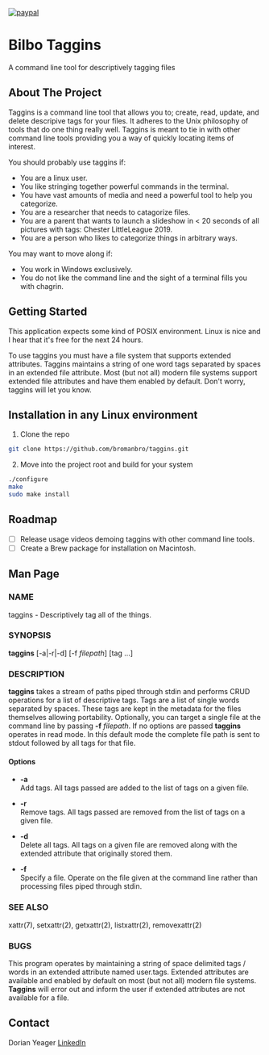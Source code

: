 [![paypal](https://www.paypalobjects.com/en_US/i/btn/btn_donateCC_LG.gif)](https://www.paypal.me/DorianYeager/5)

# Bilbo Taggins
A command line tool for descriptively tagging files

## About The Project
Taggins is a command line tool that allows you to; create, read, update, and delete descripive tags for your files.  It adheres to the Unix philosophy of tools that do one thing really well.  Taggins is meant to tie in with other command line tools providing you a way of quickly locating items of interest.

You should probably use taggins if:
* You are a linux user.
* You like stringing together powerful commands in the terminal.
* You have vast amounts of media and need a powerful tool to help you categorize.
* You are a researcher that needs to catagorize files.
* You are a parent that wants to launch a slideshow in < 20 seconds of all pictures with tags: Chester LittleLeague 2019.
* You are a person who likes to categorize things in arbitrary ways.

You may want to move along if:
* You work in Windows exclusively.
* You do not like the command line and the sight of a terminal fills you with chagrin.

## Getting Started
This application expects some kind of POSIX environment.  Linux is nice and I hear that it's free for the next 24 hours.

To use taggins you must have a file system that supports extended attributes.
Taggins maintains a string of one word tags separated by spaces in an extended file attribute.  Most (but not all) modern file systems support extended file attributes and have them enabled by default.  Don't worry, taggins will let you know.

## Installation in any Linux environment
1. Clone the repo
```sh
git clone https://github.com/bromanbro/taggins.git
```
2. Move into the project root and build for your system
```sh
./configure
make
sudo make install
```

## Roadmap
- [ ] Release usage videos demoing taggins with other command line tools.
- [ ] Create a Brew package for installation on Macintosh.

## Man Page
### NAME

taggins - Descriptively tag all of the things.

### SYNOPSIS

**taggins** \[-a|-r|-d\] \[-f *filepath*\] \[tag ...\]

### DESCRIPTION

**taggins** takes a stream of paths piped through stdin and performs
CRUD operations for a list of descriptive tags. Tags are a list of
single words separated by spaces. These tags are kept in the metadata
for the files themselves allowing portability. Optionally, you can
target a single file at the command line by passing **-f** *filepath*.
If no options are passed **taggins** operates in read mode. In this
default mode the complete file path is sent to stdout followed by all
tags for that file.

#### Options

  - **-a**  
    Add tags. All tags passed are added to the list of tags on a given
    file.

  - **-r**  
    Remove tags. All tags passed are removed from the list of tags on a
    given file.

  - **-d**  
    Delete all tags. All tags on a given file are removed along with the
    extended attribute that originally stored them.

  - **-f**  
    Specify a file. Operate on the file given at the command line rather
    than processing files piped through stdin.

### SEE ALSO

xattr(7), setxattr(2), getxattr(2), listxattr(2), removexattr(2)

### BUGS

This program operates by maintaining a string of space delimited tags /
words in an extended attribute named user.tags. Extended attributes are
available and enabled by default on most (but not all) modern file
systems. **Taggins** will error out and inform the user if extended
attributes are not available for a file.

## Contact
Dorian Yeager [LinkedIn](https://www.linkedin.com/in/dorian-yeager-346246163)
